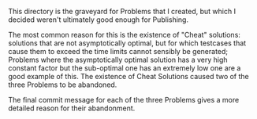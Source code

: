 This directory is the graveyard for Problems that I created, but which I decided weren't ultimately good enough for Publishing.

The most common reason for this is the existence of "Cheat" solutions: solutions that are not asymptotically optimal, but for which testcases that cause them to exceed the time limits cannot sensibly be generated; Problems where the asymptotically optimal solution has a very high constant factor but the sub-optimal one has an extremely low one are a good example of this.  The existence of Cheat Solutions caused two of the three Problems to be abandoned.

The final commit message for each of the three Problems gives a more detailed reason for their abandonment.
